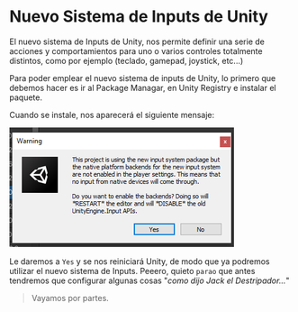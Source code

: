 # Nuevo Sistema de Inputs de Unity

El nuevo sistema de Inputs de Unity, nos permite definir una serie de acciones y comportamientos para uno o varios controles totalmente distintos, como por ejemplo (teclado, gamepad, joystick, etc...)

Para poder emplear el nuevo sistema de inputs de Unity, lo primero que debemos hacer es ir al Package Managar, en Unity Registry e instalar el paquete.

Cuando se instale, nos aparecerá el siguiente mensaje:

 ![Mensaje input system instaldo](imgWiki/04_AvisoInputSystem.png)

Le daremos a `Yes` y se nos reiniciará Unity, de modo que ya podremos utilizar el nuevo sistema de Inputs. Peeero, quieto `parao` que antes tendremos que configurar algunas cosas "*como dijo Jack el Destripador...*"
> Vayamos por partes.


